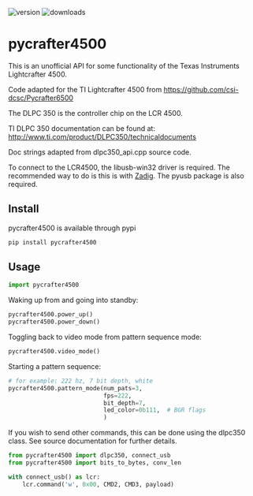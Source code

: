 ![version] ![downloads]

# pycrafter4500

This is an unofficial API for some functionality of the Texas Instruments Lightcrafter 4500.

Code adapted for the TI Lightcrafter 4500 from https://github.com/csi-dcsc/Pycrafter6500

The DLPC 350 is the controller chip on the LCR 4500.

TI DLPC 350 documentation can be found at: http://www.ti.com/product/DLPC350/technicaldocuments

Doc strings adapted from dlpc350_api.cpp source code.

To connect to the LCR4500, the libusb-win32 driver is required. The recommended way to do is this is
with [Zadig](http://zadig.akeo.ie/). The pyusb package is also required.


## Install

pycrafter4500 is available through pypi

```bash
pip install pycrafter4500
```


## Usage

```python
import pycrafter4500
```

Waking up from and going into standby:

```python
pycrafter4500.power_up()
pycrafter4500.power_down()
```

Toggling back to video mode from pattern sequence mode:

```python
pycrafter4500.video_mode()
```

Starting a pattern sequence:

```python
# for example: 222 hz, 7 bit depth, white
pycrafter4500.pattern_mode(num_pats=3,
                           fps=222,
                           bit_depth=7,
                           led_color=0b111,  # BGR flags                 
                           )
```

If you wish to send other commands, this can be done using the dlpc350 class. See source documentation for further details.

```python
from pycrafter4500 import dlpc350, connect_usb
from pycrafter4500 import bits_to_bytes, conv_len

with connect_usb() as lcr:
    lcr.command('w', 0x00, CMD2, CMD3, payload)
```

  [version]: https://img.shields.io/pypi/v/pycrafter4500.svg
  [downloads]: https://img.shields.io/pypi/dm/pycrafter4500.svg
